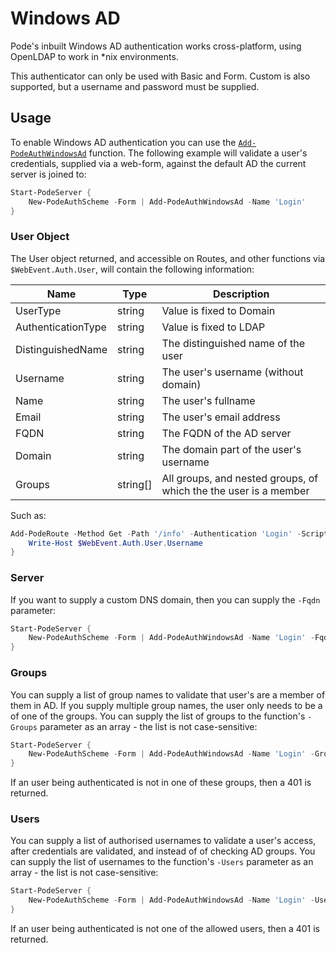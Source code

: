 # Windows AD

Pode's inbuilt Windows AD authentication works cross-platform, using OpenLDAP to work in *nix environments.

This authenticator can only be used with Basic and Form. Custom is also supported, but a username and password must be supplied.

## Usage

To enable Windows AD authentication you can use the [`Add-PodeAuthWindowsAd`](../../../../Functions/Authentication/Add-PodeAuthWindowsAd) function. The following example will validate a user's credentials, supplied via a web-form, against the default AD the current server is joined to:

```powershell
Start-PodeServer {
    New-PodeAuthScheme -Form | Add-PodeAuthWindowsAd -Name 'Login'
}
```

### User Object

The User object returned, and accessible on Routes, and other functions via `$WebEvent.Auth.User`, will contain the following information:

| Name | Type | Description |
| ---- | ---- | ----------- |
| UserType | string | Value is fixed to Domain |
| AuthenticationType | string | Value is fixed to LDAP |
| DistinguishedName | string | The distinguished name of the user |
| Username | string | The user's username (without domain) |
| Name | string | The user's fullname |
| Email | string | The user's email address |
| FQDN | string | The FQDN of the AD server |
| Domain | string | The domain part of the user's username |
| Groups | string[] | All groups, and nested groups, of which the the user is a member |

Such as:

```powershell
Add-PodeRoute -Method Get -Path '/info' -Authentication 'Login' -ScriptBlock {
    Write-Host $WebEvent.Auth.User.Username
}
```

### Server

If you want to supply a custom DNS domain, then you can supply the `-Fqdn` parameter:

```powershell
Start-PodeServer {
    New-PodeAuthScheme -Form | Add-PodeAuthWindowsAd -Name 'Login' -Fqdn 'test.example.com'
}
```

### Groups

You can supply a list of group names to validate that user's are a member of them in AD. If you supply multiple group names, the user only needs to be a of one of the groups. You can supply the list of groups to the function's `-Groups` parameter as an array - the list is not case-sensitive:

```powershell
Start-PodeServer {
    New-PodeAuthScheme -Form | Add-PodeAuthWindowsAd -Name 'Login' -Groups @('admins', 'devops')
}
```

If an user being authenticated is not in one of these groups, then a 401 is returned.

### Users

You can supply a list of authorised usernames to validate a user's access, after credentials are validated, and instead of of checking AD groups. You can supply the list of usernames to the function's `-Users` parameter as an array - the list is not case-sensitive:

```powershell
Start-PodeServer {
    New-PodeAuthScheme -Form | Add-PodeAuthWindowsAd -Name 'Login' -Users @('jsnow', 'rsanchez')
}
```

If an user being authenticated is not one of the allowed users, then a 401 is returned.

